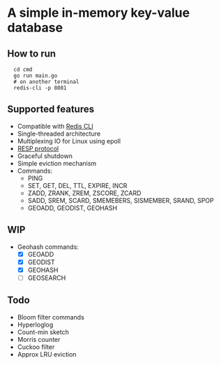 # A simple in-memory key-value database

## How to run
```
  cd cmd
  go run main.go
  # on another terminal
  redis-cli -p 8081
```
## Supported features
- Compatible with [Redis CLI](https://redis.io/docs/ui/cli/)
- Single-threaded architecture
- Multiplexing IO for Linux using epoll
- [RESP protocol](https://redis.io/docs/reference/protocol-spec/)
- Graceful shutdown
- Simple eviction mechanism
- Commands:
  - PING
  - SET, GET, DEL, TTL, EXPIRE, INCR
  - ZADD, ZRANK, ZREM, ZSCORE, ZCARD
  - SADD, SREM, SCARD, SMEMEBERS, SISMEMBER, SRAND, SPOP
  - GEOADD, GEODIST, GEOHASH
## WIP
- Geohash commands: 
  - [x] GEOADD
  - [x] GEODIST
  - [x] GEOHASH
  - [ ] GEOSEARCH
## Todo
- Bloom filter commands
- Hyperloglog
- Count-min sketch
- Morris counter
- Cuckoo filter
- Approx LRU eviction